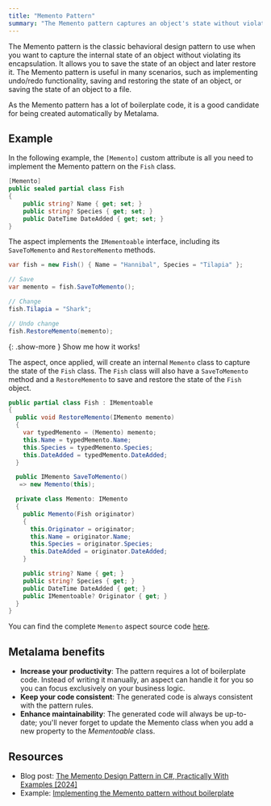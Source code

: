 ```yaml
---
title: "Memento Pattern"
summary: "The Memento pattern captures an object's state without violating encapsulation, useful for undo/redo functionality and state restoration. It can be automatically implemented using Metalama."
---
```


The Memento pattern is the classic behavioral design pattern to use when you want to capture the internal state of an
object without violating its encapsulation. It allows you to save the state of an object and later restore it. The
Memento pattern is useful in many scenarios, such as implementing undo/redo functionality, saving and restoring the
state of an object, or saving the state of an object to a file.

As the Memento pattern has a lot of boilerplate code, it is a good candidate for being created automatically by
Metalama.

## Example

In the following example, the `[Memento]` custom attribute is all you need to implement the Memento pattern on the
`Fish` class.

```cs
[Memento]
public sealed partial class Fish
{
    public string? Name { get; set; }
    public string? Species { get; set; }
    public DateTime DateAdded { get; set; }
}
```

The aspect implements the `IMementoable` interface, including its `SaveToMemento` and `RestoreMemento` methods.

```cs
var fish = new Fish() { Name = "Hannibal", Species = "Tilapia" };

// Save
var memento = fish.SaveToMemento();

// Change
fish.Tilapia = "Shark";

// Undo change
fish.RestoreMemento(memento);
```

{: .show-more }
Show me how it works!

The aspect, once applied, will create an internal `Memento` class to capture the state of the `Fish` class. The `Fish`
class will also have a `SaveToMemento` method and a `RestoreMemento` to save and restore the state of the `Fish` object.

```cs
public partial class Fish : IMementoable
{
  public void RestoreMemento(IMemento memento)
  {
    var typedMemento = (Memento) memento;
    this.Name = typedMemento.Name;
    this.Species = typedMemento.Species;
    this.DateAdded = typedMemento.DateAdded;
  }

  public IMemento SaveToMemento()
   => new Memento(this);

  private class Memento: IMemento
  {
    public Memento(Fish originator)
    {
      this.Originator = originator;
      this.Name = originator.Name;
      this.Species = originator.Species;
      this.DateAdded = originator.DateAdded;
    }

    public string? Name { get; }
    public string? Species { get; }
    public DateTime DateAdded { get; }
    public IMementoable? Originator { get; }
  }
}
```

You can find the complete `Memento` aspect source
code [here](https://doc.postsharp.net/metalama/preview/examples/memento/memento-1#complete-aspect).

## Metalama benefits

* **Increase your productivity**: The pattern requires a lot of boilerplate code. Instead of writing it manually, an
  aspect can handle it for you so you can focus exclusively on your business logic.
* **Keep your code consistent**: The generated code is always consistent with the pattern rules.
* **Enhance maintainability**: The generated code will always be up-to-date; you'll never forget to update the Memento
  class when you add a new property to the *Mementoable* class.

## Resources

* Blog post: [The Memento Design Pattern in C#, Practically With Examples [2024]](https://blog.postsharp.net/memento)
* Example: [Implementing the Memento pattern without boilerplate](https://doc.postsharp.net/metalama/examples/memento)
